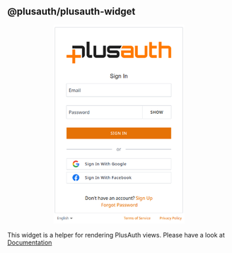 ## @plusauth/plusauth-widget

<p align="center">
 <img src="/stories/public/assets/preview.png" height="450"/>
</p>

This widget is a helper for rendering PlusAuth views. Please have a look at [Documentation](https://plusauth.github.io/plusauth-widget/)
